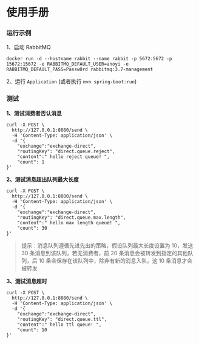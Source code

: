 # 使用手册

### 运行示例

1、启动 RabbitMQ

```
docker run -d --hostname rabbit --name rabbit -p 5672:5672 -p 15672:15672 -e RABBITMQ_DEFAULT_USER=anoyi -e RABBITMQ_DEFAULT_PASS=Passw0rd rabbitmq:3.7-management
```

2、运行 `Application` (或者执行 `mvn spring-boot:run`)


### 测试

**1、测试消费者否认消息**

```
curl -X POST \
  http://127.0.0.1:8080/send \
  -H 'Content-Type: application/json' \
  -d '{
	"exchange":"exchange-direct",
	"routingKey": "direct.queue.reject",
	"content":" hello reject queue! ",
	"count": 1
}'
```

**2、测试消息超出队列最大长度**

```
curl -X POST \
  http://127.0.0.1:8080/send \
  -H 'Content-Type: application/json' \
  -d '{
	"exchange":"exchange-direct",
	"routingKey": "direct.queue.max.length",
	"content":" hello max length queue! ",
	"count": 30
}'
```

> 提示：消息队列遵循先进先出的策略，假设队列最大长度设置为 10，发送 30 条消息到该队列，若无消费者，前 20 条消息会被转发到指定的其他队列，后 10 条会保存在该队列中，除非有新的消息入队，这 10 条消息才会被转发

**3、测试消息超时**

```
curl -X POST \
  http://127.0.0.1:8080/send \
  -H 'Content-Type: application/json' \
  -d '{
	"exchange":"exchange-direct",
	"routingKey": "direct.queue.ttl",
	"content":" hello ttl queue! ",
	"count": 10
}'
```

